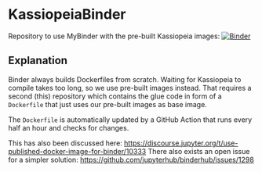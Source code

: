 # KassiopeiaBinder
Repository to use MyBinder with the pre-built Kassiopeia images: [![Binder](https://mybinder.org/badge_logo.svg)](https://mybinder.org/v2/gh/KATRIN-Experiment/KassiopeiaBinder/HEAD)

## Explanation

Binder always builds Dockerfiles from scratch. Waiting for Kassiopeia to compile takes too long, so we use pre-built images instead. That requires a second (this) repository which contains the glue code in form of a `Dockerfile` that just uses our pre-built images as base image.

The `Dockerfile` is automatically updated by a GitHub Action that runs every half an hour and checks for changes. 

This has also been discussed here: https://discourse.jupyter.org/t/use-published-docker-image-for-binder/10333
There also exists an open issue for a simpler solution: https://github.com/jupyterhub/binderhub/issues/1298
